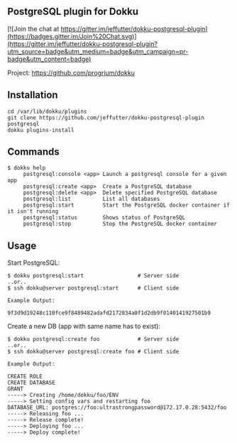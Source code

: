 PostgreSQL plugin for Dokku
---------------------------

[![Join the chat at https://gitter.im/jeffutter/dokku-postgresql-plugin](https://badges.gitter.im/Join%20Chat.svg)](https://gitter.im/jeffutter/dokku-postgresql-plugin?utm_source=badge&utm_medium=badge&utm_campaign=pr-badge&utm_content=badge)

Project: https://github.com/progrium/dokku


Installation
------------
```
cd /var/lib/dokku/plugins
git clone https://github.com/jeffutter/dokku-postgresql-plugin postgresql
dokku plugins-install
```


Commands
--------
```
$ dokku help
     postgresql:console <app> Launch a postgresql console for a given app
     postgresql:create <app>  Create a PostgreSQL database
     postgresql:delete <app>  Delete specified PostgreSQL database
     postgresql:list          List all databases
     postgresql:start         Start the PostgreSQL docker container if it isn't running
     postgresql:status        Shows status of PostgreSQL
     postgresql:stop          Stop the PostgreSQL docker container
```

Usage
------------

Start PostgreSQL:
```
$ dokku postgresql:start                 # Server side
..or..
$ ssh dokku@server postgresql:start      # Client side

Example Output:

9f3d9d19248c110fce9f8489482adafd2172834a0f1d2db9f0140141927501b9
```

Create a new DB (app with same name has to exist):
```
$ dokku postgresql:create foo            # Server side
..or..
$ ssh dokku@server postgresql:create foo # Client side

Example Output:

CREATE ROLE
CREATE DATABASE
GRANT
-----> Creating /home/dokku/foo/ENV
-----> Setting config vars and restarting foo
DATABASE_URL: postgres://foo:ultrastrongpassword@172.17.0.28:5432/foo
-----> Releasing foo ...
-----> Release complete!
-----> Deploying foo ...
-----> Deploy complete!
```
